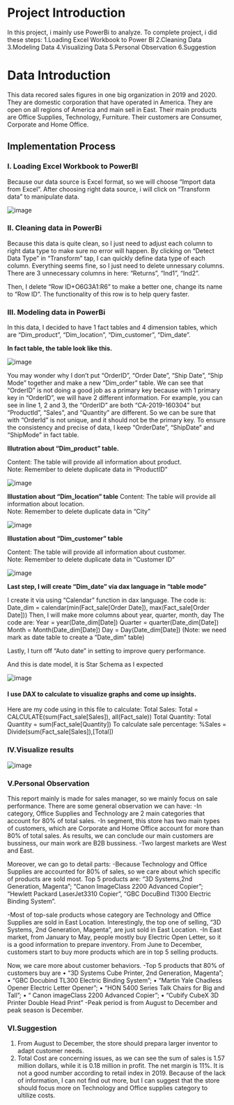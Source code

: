 

<h1>Project Introduction</h1> 
In this project, i mainly use PowerBi to analyze. To complete project, i did these steps:
1.Loading Excel Workbook to Power BI
2.Cleaning Data
3.Modeling Data
4.Visualizing Data
5.Personal Observation
6.Suggestion

<h1>Data Introduction</h1> 
This data recored sales figures in one big organization in 2019 and 2020. They are domestic corporation that have operated in America. They are open on all regions of America and main sell in East. Their main products are Office Supplies, Technology, Furniture. Their customers are Consumer, Corporate and Home Office.

<h2>Implementation Process </h2>

<h3>I.	Loading Excel Workbook to PowerBI</h3>

Because our data source is Excel format, so we will choose “Import data from Excel”. After choosing right data source, i will click on “Transform data” to manipulate data.

![image](https://github.com/user-attachments/assets/6ca8df63-b500-4eba-9170-3563c228c9e7)

<h3>II.	Cleaning data in PowerBi</h3>

Because this data is quite clean, so I just need to adjust each column to right data type to make sure no error will happen. By clicking on “Detect Data Type” in “Transform” tap, I  can quickly define data type of each column.
Everything seems fine, so I just need to delete unnessary columns. There are 3 unnecessary columns in here: “Returns”, “Ind1”, “Ind2”.

Then, I delete “Row ID+O6G3A1:R6” to make a better one, change its name to “Row ID”. The functionality of this row is to help query faster.

<h3>III.	Modeling data in PowerBi</h3>
In this data, I decided to have 1 fact tables and 4 dimension tables, which are “Dim_product”, “Dim_location”, “Dim_customer”, “Dim_date”.

**In fact table, the table look like this.**

![image](https://github.com/user-attachments/assets/caf01419-3adb-4a62-b465-7f726bf4e233)


You may wonder why I don’t put “OrderID”, “Order Date”, “Ship Date”, “Ship Mode” together and make a new “Dim_order” table. We can see that “OrderID” is not doing a good job as a primary key because with 1 primary key in “OrderID”, we will have 2 different information. For example, you can see in line 1, 2 and 3, the “OrderID” are both “CA-2019-160304” but “ProductId”, “Sales”, and “Quantity” are different. So we can be sure that with “OrderId” is not unique, and it should  not be the primary key. To ensure the consistency and precise of data, I keep “OrderDate”, “ShipDate” and “ShipMode” in fact table.

**Illutration about “Dim_product” table.**

Content: The table will provide all information about product. <br>
Note: Remember to delete duplicate data in “ProductID”

![image](https://github.com/user-attachments/assets/d4c03bf6-1f13-4e51-8d42-bc16c5688390)


**Illustation about “Dim_location” table**
Content: The table will provide all information about location.  <br>
Note: Remember to delete duplicate data in “City”


![image](https://github.com/user-attachments/assets/511a9d90-1a3a-41ee-bd14-0b28f7e06c4d)


**Illustation about “Dim_customer” table**

Content: The table will provide all information about customer.  <br>
Note: Remember to delete duplicate data in “Customer ID”

![image](https://github.com/user-attachments/assets/8e95a142-ab0e-4677-922f-f54451177e90)


**Last step, I will create “Dim_date” via dax language in “table mode”**

I create it via using “Calendar” function in dax language. 
The code is: Date_dim = calendar(min(Fact_sale[Order Date]), max(Fact_sale[Order Date]))
Then, I will make more columns about year, quarter, month, day
The code are:
Year = year(Date_dim[Date])
Quarter = quarter(Date_dim[Date])
Month = Month(Date_dim[Date])
Day = Day(Date_dim[Date])
(Note: we need mark as date table to create a “Date_dim” table)

Lastly, I turn off “Auto date” in setting to improve query performance.

And this is date model, it is Star Schema as I expected

![image](https://github.com/user-attachments/assets/4dce392f-5fe2-402c-ab7b-453eaa689fd9)

<h4>I use DAX to calculate to visualize graphs and come up insights.</h4>

Here are my code using in this  file to calculate:
Total Sales: Total = CALCULATE(sum(Fact_sale[Sales]), all(Fact_sale))
Total Quantity: Total Quantity = sum(Fact_sale[Quantity])
To calculate sale percentage: %Sales = Divide(sum(Fact_sale[Sales]),[Total])

<h3>IV.Visualize results</h3>

![image](https://github.com/user-attachments/assets/4c19c26b-7b6b-44cd-bada-a24edfb5dc3b)

<h3>V.Personal Observation</h3>

This report mainly is made for sales manager, so we mainly focus on sale performance. 
There are some general observation we can have:
-In category, Office Supplies and Technology are 2 main categories that account for 80% of total sales.
-In segment, this store has two main types of customers, which are Corporate and Home Office account for more than 80% of total sales. As results, we can conclude our main customers are bussiness, our main work are B2B bussiness.
-Two largest markets are West and East.

Moreover, we can go to detail parts:
-Because Technology and Office Supplies are accounted for 80% of sales, so we care about which specific of products are sold most. Top 5 products are: “3D Systems,2nd Generation, Magenta”; “Canon ImageClass 2200 Advanced Copier”; “Hewlett Packard LaserJet3310 Copier”, “GBC DocuBind Tl300 Electric Binding System”.

-Most of top-sale products whose category are Technology and Office Supplies are sold in East Location. Interestingly, the top one of selling, “3D Systems, 2nd Generation, Magenta”, are just sold in East Location. 
-In East market, from January to May, people mostly buy Electric Open Letter, so it is a good information to prepare inventory. From June to December, customers start to buy more products which are in top 5 selling products.

Now, we care more about customer behaviors.
-Top 5 products that 80% of customers buy are 
•	“3D Systems Cube Printer, 2nd Generation, Magenta”; 
•	“GBC Docubind TL300 Electric Binding System”;
•	“Martin Yale Chadless Opener Electric Letter Opener”; 
•	“HON 5400 Series Talk Chairs for Big and Tall”; 
•	“ Canon imageClass 2200 Advanced Copier”; 
•	“Cubify CubeX 3D Printer Double Head Print”
-Peak period is from August to December and peak season is December.

<h3>VI.Suggestion </h3>

1.	From August to December, the store should prepara larger inventor to adapt customer needs.
2.	Total Cost are concerning issues, as we can see the sum of sales is 1.57 million dollars, while it is 0.18 million in profit. The net margin is 11%. It is not a good number according to retail index in 2019. Because of the lack of information, I can not find out more, but I can suggest that the store should focus more on Technology and Office supplies category to ultilize costs.













